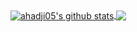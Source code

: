 
<a href="https://github.com/anuraghazra/github-readme-stats">
  <img align="center" src="https://github-readme-stats.vercel.app/api?username=ahadji05&include_all_commits=true&show_icons=true" alt="ahadji05's github stats" />
</a>
<a href="https://github.com/anuraghazra/github-readme-stats">
  <!-- Change the `github-readme-stats.anuraghazra1.vercel.app` to `github-readme-stats.vercel.app`  -->
  <img align="center" src="https://github-readme-stats.vercel.app/api/top-langs/?username=ahadji05&layout=compact" />
</a>

<!--
[![ahadji05's github stats](https://github-readme-stats.vercel.app/api?username=ahadji05&include_all_commits=true&show_icons=true)](https://github.com/ahadji05)

[![Top Langs](https://github-readme-stats.vercel.app/api/top-langs/?username=ahadji05&layout=compact&hide=TeX)](https://github.com/anuraghazra/github-readme-stats)
-->

<!--
**ahadji05/ahadji05** is a ✨ _special_ ✨ repository because its `README.md` (this file) appears on your GitHub profile.

Here are some ideas to get you started:

- 🔭 I’m currently working on ...
- 🌱 I’m currently learning ...
- 👯 I’m looking to collaborate on ...
- 🤔 I’m looking for help with ...
- 💬 Ask me about ...
- 📫 How to reach me: ...
- 😄 Pronouns: ...
- ⚡ Fun fact: ...
-->
